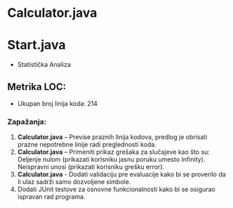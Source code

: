# Calculator.java 
# Start.java
- Statistička Analiza

## Metrika LOC:
- Ukupan broj linija koda: 214

### Zapažanja:
1. **Calculator.java** – Previse praznih linija kodova, predlog je obrisati prazne nepotrebne linije radi preglednosti koda.
2. **Calculator.java** – Primeniti prikaz grešaka za slučajeve kao što su:
Deljenje nulom (prikazati korisniku jasnu poruku umesto Infinity).
Neispravni unosi (prikazati korisniku grešku error).
3. **Calculator.java** - Dodati validaciju pre evaluacije kako bi se proverilo da li ulaz sadrži samo dozvoljene simbole.
4. Dodati JUnit testove za osnovne funkcionalnosti kako bi se osigurao ispravan rad programa.